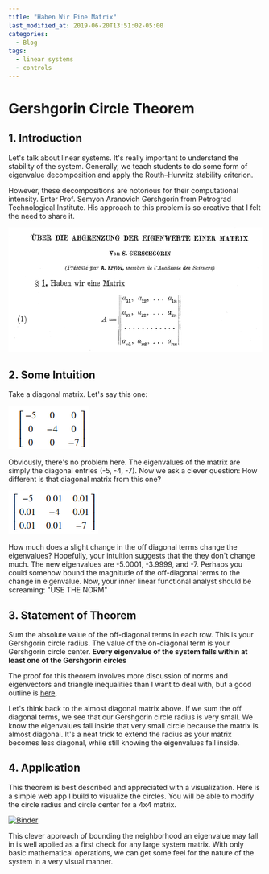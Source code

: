```yaml
---
title: "Haben Wir Eine Matrix"
last_modified_at: 2019-06-20T13:51:02-05:00
categories:
  - Blog
tags:
  - linear systems
  - controls
---
```


# Gershgorin Circle Theorem
## 1. Introduction
Let's talk about linear systems. It's really important to understand the stability of the system. Generally, we teach students to do some form of eigenvalue decomposition and apply the Routh–Hurwitz stability criterion. 

However, these decompositions are notorious for their computational intensity. Enter Prof. Semyon Aranovich Gershgorin from Petrograd Technological Institute. His approach to this problem is so creative that I felt the need to share it. 

![alt text](/assets/images/einen_matrix.png "Original Paper")

## 2. Some Intuition
Take a diagonal matrix. Let's say this one:

![alt text](/assets/images/diagonal.png "Diagonal Matrix")

Obviously, there's no problem here. The eigenvalues of the matrix are simply the diagonal entries (-5, -4, -7). Now we ask a clever question: How different is that diagonal matrix from this one? 

![alt text](/assets/images/less_diagonal.png "Diagonal Matrix")

How much does a slight change in the off diagonal terms change the eigenvalues? Hopefully, your intuition suggests that the they don't change much. The new eigenvalues are -5.0001, -3.9999, and -7. Perhaps you could somehow bound the magnitude of the off-diagonal terms to the change in eigenvalue. Now, your inner linear functional analyst should be screaming: "USE THE NORM"

## 3. Statement of Theorem
Sum the absolute value of the off-diagonal terms in each row. This is your Gershgorin circle radius. The value of the on-diagonal term is your Gershgorin circle center. **Every eigenvalue of the system falls within at least one of the Gershgorin circles** 

The proof for this theorem involves more discussion of norms and eigenvectors and triangle inequalities than I want to deal with, but a good outline is [here](https://mathworld.wolfram.com/GershgorinCircleTheorem.html).

Let's think back to the almost diagonal matrix above. If we sum the off diagonal terms, we see that our Gershgorin circle radius is very small. We know the eigenvalues fall inside that very small circle because the matrix is almost diagonal. It's a neat trick to extend the radius as your matrix becomes less diagonal, while still knowing the eigenvalues fall inside. 

## 4. Application
This theorem is best described and appreciated with a visualization. Here is a simple web app I build to visualize the circles. You will be able to modify the circle radius and circle center for a 4x4 matrix. 

[![Binder](https://mybinder.org/badge_logo.svg)](https://notebooks.gesis.org/binder/jupyter/user/tdgriffith-gershgorin-kmbpflrg/voila/render/2020-04-06_Gershgorin-interactive_01.ipynb)

This clever approach of bounding the neighborhood an eigenvalue may fall in is well applied as a first check for any large system matrix. With only basic mathematical operations, we can get some feel for the nature of the system in a very visual manner.







